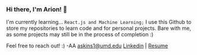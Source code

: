 ### Hi there, I'm Arion! 👋

I'm currently learning... `React.js and Machine Learning;`
I use this Github to store my repositories to learn code and for personal projects.
Bare with me, as some projects may still be in the process of completion :)


Feel free to reach out! :) -AA
askins1@umd.edu
[Linkedin](https://www.linkedin.com/in/arionaskins2021/) | [Resume](https://go.umd.edu/arionaskins2021)
